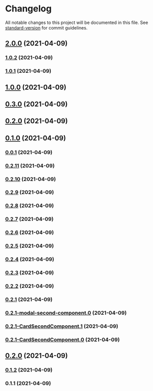 # Changelog

All notable changes to this project will be documented in this file. See [standard-version](https://github.com/conventional-changelog/standard-version) for commit guidelines.

## [2.0.0](https://github.com/Kryztof55/inventario/compare/v1.0.2...v2.0.0) (2021-04-09)

### [1.0.2](https://github.com/Kryztof55/inventario/compare/v1.0.1...v1.0.2) (2021-04-09)

### [1.0.1](https://github.com/Kryztof55/inventario/compare/v1.0.0...v1.0.1) (2021-04-09)

## [1.0.0](https://github.com/Kryztof55/inventario/compare/v0.3.0...v1.0.0) (2021-04-09)

## [0.3.0](https://github.com/Kryztof55/inventario/compare/v0.1.0...v0.3.0) (2021-04-09)

## [0.2.0](https://github.com/Kryztof55/inventario/compare/v0.1.0...v0.2.0) (2021-04-09)

## [0.1.0](https://github.com/Kryztof55/inventario/compare/v0.0.1...v0.1.0) (2021-04-09)

### [0.0.1](https://github.com/Kryztof55/inventario/compare/v0.2.11...v0.0.1) (2021-04-09)

### [0.2.11](https://github.com/Kryztof55/inventario/compare/v0.2.10...v0.2.11) (2021-04-09)

### [0.2.10](https://github.com/Kryztof55/inventario/compare/v0.2.9...v0.2.10) (2021-04-09)

### [0.2.9](https://github.com/Kryztof55/inventario/compare/v0.2.8...v0.2.9) (2021-04-09)

### [0.2.8](https://github.com/Kryztof55/inventario/compare/v0.2.7...v0.2.8) (2021-04-09)

### [0.2.7](https://github.com/Kryztof55/inventario/compare/v0.2.6...v0.2.7) (2021-04-09)

### [0.2.6](https://github.com/Kryztof55/inventario/compare/v0.2.5...v0.2.6) (2021-04-09)

### [0.2.5](https://github.com/Kryztof55/inventario/compare/v0.2.4...v0.2.5) (2021-04-09)

### [0.2.4](https://github.com/Kryztof55/inventario/compare/v0.2.3...v0.2.4) (2021-04-09)

### [0.2.3](https://github.com/Kryztof55/inventario/compare/v0.2.2...v0.2.3) (2021-04-09)

### [0.2.2](https://github.com/Kryztof55/inventario/compare/v0.2.1...v0.2.2) (2021-04-09)

### [0.2.1](https://github.com/Kryztof55/inventario/compare/v0.2.1-modal-second-component.0...v0.2.1) (2021-04-09)

### [0.2.1-modal-second-component.0](https://github.com/Kryztof55/inventario/compare/v0.2.1-CardSecondComponent.1...v0.2.1-modal-second-component.0) (2021-04-09)

### [0.2.1-CardSecondComponent.1](https://github.com/Kryztof55/inventario/compare/v0.2.1-CardSecondComponent.0...v0.2.1-CardSecondComponent.1) (2021-04-09)

### [0.2.1-CardSecondComponent.0](https://github.com/Kryztof55/inventario/compare/v0.2.0...v0.2.1-CardSecondComponent.0) (2021-04-09)

## [0.2.0](https://github.com/Kryztof55/inventario/compare/v0.1.2...v0.2.0) (2021-04-09)

### [0.1.2](https://github.com/Kryztof55/inventario/compare/v0.1.1...v0.1.2) (2021-04-09)

### 0.1.1 (2021-04-09)
